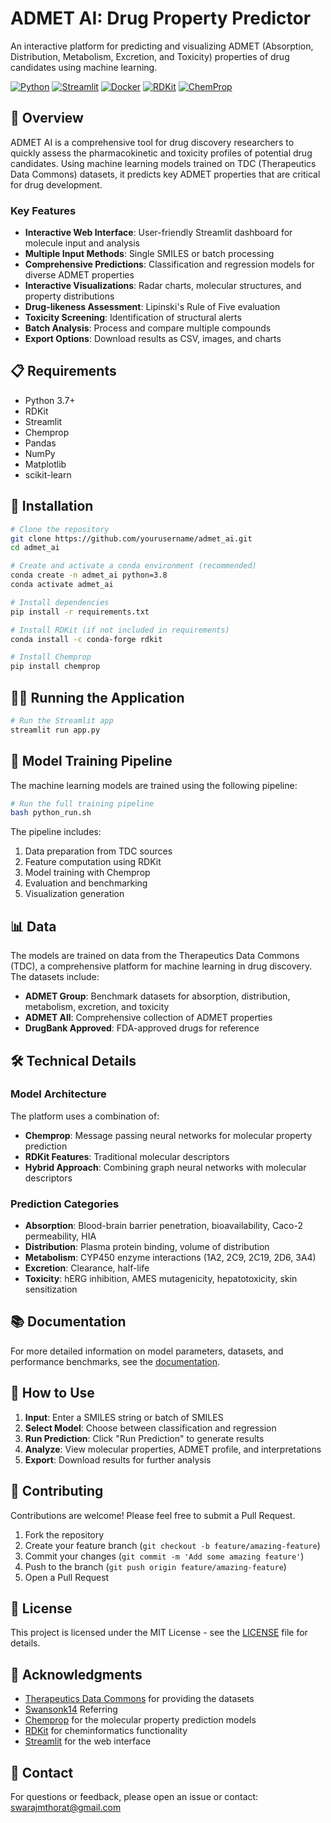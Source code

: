 # ADMET AI: Drug Property Predictor

An interactive platform for predicting and visualizing ADMET (Absorption, Distribution, Metabolism, Excretion, and Toxicity) properties of drug candidates using machine learning.

[![Python](https://img.shields.io/badge/Python-3.7+-blue.svg)](https://www.python.org/)
[![Streamlit](https://img.shields.io/badge/Streamlit-1.0+-red.svg)](https://streamlit.io/)
[![Docker](https://img.shields.io/badge/Docker-Available-blue.svg)](https://www.docker.com/)
[![RDKit](https://img.shields.io/badge/RDKit-2022.03+-green.svg)](https://www.rdkit.org/)
[![ChemProp](https://img.shields.io/badge/ChemProp-Latest-orange.svg)](https://github.com/chemprop/chemprop)

## 🧪 Overview

ADMET AI is a comprehensive tool for drug discovery researchers to quickly assess the pharmacokinetic and toxicity profiles of potential drug candidates. Using machine learning models trained on TDC (Therapeutics Data Commons) datasets, it predicts key ADMET properties that are critical for drug development.

### Key Features

- **Interactive Web Interface**: User-friendly Streamlit dashboard for molecule input and analysis
- **Multiple Input Methods**: Single SMILES or batch processing
- **Comprehensive Predictions**: Classification and regression models for diverse ADMET properties
- **Interactive Visualizations**: Radar charts, molecular structures, and property distributions
- **Drug-likeness Assessment**: Lipinski's Rule of Five evaluation
- **Toxicity Screening**: Identification of structural alerts
- **Batch Analysis**: Process and compare multiple compounds
- **Export Options**: Download results as CSV, images, and charts

## 📋 Requirements

- Python 3.7+
- RDKit
- Streamlit
- Chemprop
- Pandas
- NumPy
- Matplotlib
- scikit-learn

## 🚀 Installation

```bash
# Clone the repository
git clone https://github.com/yourusername/admet_ai.git
cd admet_ai

# Create and activate a conda environment (recommended)
conda create -n admet_ai python=3.8
conda activate admet_ai

# Install dependencies
pip install -r requirements.txt

# Install RDKit (if not included in requirements)
conda install -c conda-forge rdkit

# Install Chemprop
pip install chemprop
```

## 🏃‍♂️ Running the Application

```bash
# Run the Streamlit app
streamlit run app.py
```

## 🧠 Model Training Pipeline

The machine learning models are trained using the following pipeline:

```bash
# Run the full training pipeline
bash python_run.sh
```

The pipeline includes:

1. Data preparation from TDC sources
2. Feature computation using RDKit
3. Model training with Chemprop
4. Evaluation and benchmarking
5. Visualization generation

## 📊 Data

The models are trained on data from the Therapeutics Data Commons (TDC), a comprehensive platform for machine learning in drug discovery. The datasets include:

- **ADMET Group**: Benchmark datasets for absorption, distribution, metabolism, excretion, and toxicity
- **ADMET All**: Comprehensive collection of ADMET properties
- **DrugBank Approved**: FDA-approved drugs for reference

## 🛠️ Technical Details

### Model Architecture

The platform uses a combination of:

- **Chemprop**: Message passing neural networks for molecular property prediction
- **RDKit Features**: Traditional molecular descriptors
- **Hybrid Approach**: Combining graph neural networks with molecular descriptors

### Prediction Categories

- **Absorption**: Blood-brain barrier penetration, bioavailability, Caco-2 permeability, HIA
- **Distribution**: Plasma protein binding, volume of distribution
- **Metabolism**: CYP450 enzyme interactions (1A2, 2C9, 2C19, 2D6, 3A4)
- **Excretion**: Clearance, half-life
- **Toxicity**: hERG inhibition, AMES mutagenicity, hepatotoxicity, skin sensitization

## 📚 Documentation

For more detailed information on model parameters, datasets, and performance benchmarks, see the [documentation](docs/README.md).

## 🔄 How to Use

1. **Input**: Enter a SMILES string or batch of SMILES
2. **Select Model**: Choose between classification and regression
3. **Run Prediction**: Click "Run Prediction" to generate results
4. **Analyze**: View molecular properties, ADMET profile, and interpretations
5. **Export**: Download results for further analysis

## 🤝 Contributing

Contributions are welcome! Please feel free to submit a Pull Request.

1. Fork the repository
2. Create your feature branch (`git checkout -b feature/amazing-feature`)
3. Commit your changes (`git commit -m 'Add some amazing feature'`)
4. Push to the branch (`git push origin feature/amazing-feature`)
5. Open a Pull Request

## 📜 License

This project is licensed under the MIT License - see the [LICENSE](LICENSE) file for details.

## 🙏 Acknowledgments

- [Therapeutics Data Commons](https://tdcommons.ai/) for providing the datasets
- [Swansonk14](https://github.com/swansonk14/admet_ai) Referring 
- [Chemprop](https://github.com/chemprop/chemprop) for the molecular property prediction models
- [RDKit](https://www.rdkit.org/) for cheminformatics functionality
- [Streamlit](https://streamlit.io/) for the web interface

## 📧 Contact

For questions or feedback, please open an issue or contact: swarajmthorat@gmail.com





















